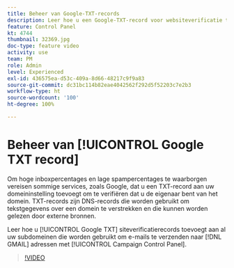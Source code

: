 ```yaml
---
title: Beheer van Google-TXT-records
description: Leer hoe u een Google-TXT-record voor websiteverificatie toevoegt aan al uw subdomeinen die worden gebruikt om e-mails naar GMAIL-adressen te verzenden via het configuratiescherm van Campaign.
feature: Control Panel
kt: 4744
thumbnail: 32369.jpg
doc-type: feature video
activity: use
team: PM
role: Admin
level: Experienced
exl-id: 436575ea-d53c-409a-8d66-48217c9f9a83
source-git-commit: dc31bc114b82eae4042562f292d5f52203c7e2b3
workflow-type: ht
source-wordcount: '100'
ht-degree: 100%

---
```


# Beheer van [!UICONTROL Google TXT record]

Om hoge inboxpercentages en lage spampercentages te waarborgen vereisen sommige services, zoals Google, dat u een TXT-record aan uw domeininstelling toevoegt om te verifiëren dat u de eigenaar bent van het domein. TXT-records zijn DNS-records die worden gebruikt om tekstgegevens over een domein te verstrekken en die kunnen worden gelezen door externe bronnen.

Leer hoe u [!UICONTROL Google TXT] siteverificatierecords toevoegt aan al uw subdomeinen die worden gebruikt om e-mails te verzenden naar [!DNL GMAIL] adressen met [!UICONTROL Campaign Control Panel].

>[!VIDEO](https://video.tv.adobe.com/v/32369?quality=12)
